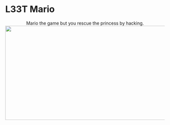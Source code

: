 # L33T Mario

<div align="center">
	Mario the game but you rescue the princess by hacking.
	<br>
	<img src="https://raw.githubusercontent.com/mufeedvh/l33tmario/master/static/welcome-screen.png" height="300" width="600">
</div>